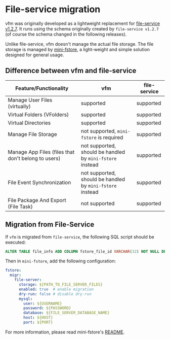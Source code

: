 # File-service migration

vfm was originally developed as a lightweight replacement for [file-service v1.2.7](https://github.com/CurtisNewbie/file-server/tree/v1.2.7). It runs using the schema originally created by `file-service v1.2.7` (of course the schema changed in the following releases).

Unlike file-service, vfm doesn't manage the actual file storage. The file storage is managed by [mini-fstore](https://github.com/CurtisNewbie/mini-fstore), a light-weight and simple solution designed for general usage.


## Difference between vfm and file-service

| Feature/Functionality                               | vfm                                                       | file-service |
|-----------------------------------------------------|-----------------------------------------------------------|--------------|
| Manage User Files (virtually)                       | supported                                                 | supported    |
| Virtual Folders (VFolders)                          | supported                                                 | supported    |
| Virtual Directories                                 | supported                                                 | supported    |
| Manage File Storage                                 | not supported, `mini-fstore` is required                  | supported    |
| Manage App Files (files that don't belong to users) | not supported, should be handled by `mini-fstore` instead | supported    |
| File Event Synchronization                          | not supported, should be handled by `mini-fstore` instead | supported    |
| File Package And Export (File Task)                 | not supported                                             | supported    |

## Migration from File-Service

If `vfm` is migrated from `file-service`, the following SQL script should be executed:

```sql
ALTER TABLE file_info ADD COLUMN fstore_file_id VARCHAR(32) NOT NULL DEFAULT '' COMMENT 'mini-fstore file id';
```

Then in `mini-fstore`, add the following configuration:

```yaml
fstore:
  migr:
    file-server:
      storage: ${PATH_TO_FILE_SERVER_FILES}
      enabled: true  # enable migration
      dry-run: false # disable dry-run
      mysql:
        user: ${USERNAME}
        password: ${PASSWORD}
        database: ${FILE_SERVER_DATABASE_NAME}
        host: ${HOST}
        port: ${PORT}
```

For more information, please read mini-fstore's [README](https://github.com/CurtisNewbie/mini-fstore).